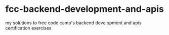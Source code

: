 # fcc-backend-development-and-apis
my solutions to free code camp's backend development and apis certification exercises

